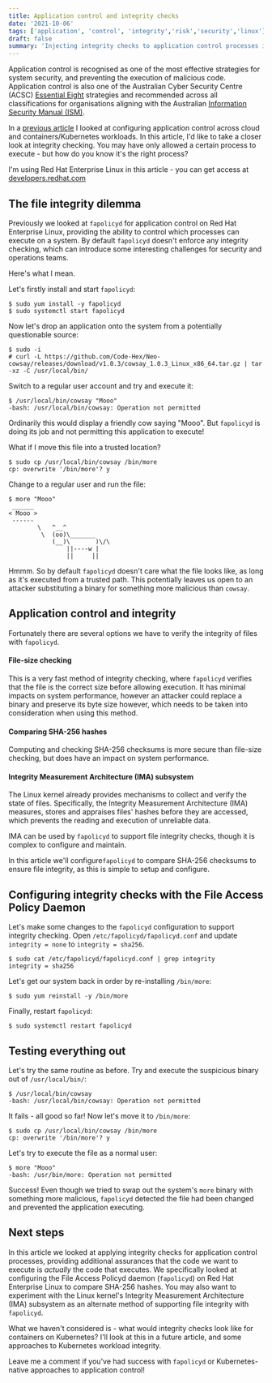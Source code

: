 ```yaml
---
title: Application control and integrity checks
date: '2021-10-06'
tags: ['application', 'control', 'integrity','risk','security','linux']
draft: false
summary: 'Injecting integrity checks to application control processes is a winning security combination. Application control allows you to specify that only certain processes can execute on a system - but how do you know they are the right processes? How can you ensure that the code that you want to execute is the code that actually executes?'
---
```

Application control is recognised as one of the most effective strategies for system security, and preventing the execution of malicious code. Application control is also one of the Australian Cyber Security Centre (ACSC) [Essential Eight](https://www.cyber.gov.au/acsc/view-all-content/essential-eight) strategies and recommended across all classifications for organisations aligning with the Australian [Information Security Manual (ISM)](https://www.cyber.gov.au/acsc/view-all-content/ism).

In a [previous article](/blog/app-control-for-everyone) I looked at configuring application control across cloud and containers/Kubernetes workloads. In this article, I'd like to take a closer look at integrity checking. You may have only allowed a certain process to execute - but how do you know it's the right process? 

I'm using Red Hat Enterprise Linux in this article - you can get access at [developers.redhat.com](https://developers.redhat.com/rhel8)

## The file integrity dilemma

Previously we looked at `fapolicyd` for application control on Red Hat Enterprise Linux, providing the ability to control which processes can execute on a system. By default `fapolicyd` doesn't enforce any integrity checking, which can introduce some interesting challenges for security and operations teams.

Here's what I mean.

Let's firstly install and start `fapolicyd`:
```cli
$ sudo yum install -y fapolicyd
$ sudo systemctl start fapolicyd
```
Now let's drop an application onto the system from a potentially questionable source:
```cli
$ sudo -i
# curl -L https://github.com/Code-Hex/Neo-cowsay/releases/download/v1.0.3/cowsay_1.0.3_Linux_x86_64.tar.gz | tar -xz -C /usr/local/bin/
```
Switch to a regular user account and try and execute it:
```cli
$ /usr/local/bin/cowsay "Mooo"
-bash: /usr/local/bin/cowsay: Operation not permitted
```
Ordinarily this would display a friendly cow saying "Mooo". But `fapolicyd` is doing its job and not permitting this application to execute!

What if I move this file into a trusted location?
```cli
$ sudo cp /usr/local/bin/cowsay /bin/more
cp: overwrite '/bin/more'? y
```
Change to a regular user and run the file:
```cli
$ more "Mooo"
 ______
< Mooo >
 ------
        \   ^__^
         \  (oo)\_______
            (__)\       )\/\
                ||----w |
                ||     ||
```
Hmmm. So by default `fapolicyd` doesn't care what the file looks like, as long as it's executed from a trusted path. This potentially leaves us open to an attacker substituting a binary for something more malicious than `cowsay`.

## Application control and integrity

Fortunately there are several options we have to verify the integrity of files with `fapolicyd`.

#### File-size checking
This is a very fast method of integrity checking, where `fapolicyd` verifies that the file is the correct size before allowing execution. It has minimal impacts on system performance, however an attacker could replace a binary and preserve its byte size however, which needs to be taken into consideration when using this method.

#### Comparing SHA-256 hashes
Computing and checking SHA-256 checksums is more secure than file-size checking, but does have an impact on system performance.

#### Integrity Measurement Architecture (IMA) subsystem
The Linux kernel already provides mechanisms to collect and verify the state of files. Specifically, the Integrity Measurement Architecture (IMA) measures, stores and appraises files' hashes before they are accessed, which prevents the reading and execution of unreliable data.

IMA can be used by `fapolicyd` to support file integrity checks, though it is complex to configure and maintain.

In this article we'll configure`fapolicyd` to compare SHA-256 checksums to ensure file integrity, as this is simple to setup and configure.

## Configuring integrity checks with the File Access Policy Daemon
Let's make some changes to the `fapolicyd` configuration to support integrity checking. Open `/etc/fapolicyd/fapolicyd.conf` and update `integrity = none` to `integrity = sha256`.
```cli
$ sudo cat /etc/fapolicyd/fapolicyd.conf | grep integrity
integrity = sha256
```
Let's get our system back in order by re-installing `/bin/more`:
```cli
$ sudo yum reinstall -y /bin/more
```
Finally, restart `fapolicyd`:
```cli
$ sudo systemctl restart fapolicyd
```
## Testing everything out
Let's try the same routine as before. Try and execute the suspicious binary out of `/usr/local/bin/`:
```cli
$ /usr/local/bin/cowsay
-bash: /usr/local/bin/cowsay: Operation not permitted
```
It fails - all good so far! Now let's move it to `/bin/more`:
```cli
$ sudo cp /usr/local/bin/cowsay /bin/more
cp: overwrite '/bin/more'? y
```
Let's try to execute the file as a normal user:
```cli
$ more "Mooo"
-bash: /usr/bin/more: Operation not permitted
```
Success! Even though we tried to swap out the system's `more` binary with something more malicious, `fapolicyd` detected the file had been changed and prevented the application executing. 

## Next steps
In this article we looked at applying integrity checks for application control processes, providing additional assurances that the code we want to execute is *actually* the code that executes. We specifically looked at configuring the File Access Policyd daemon (`fapolicyd`) on Red Hat Enterprise Linux to compare SHA-256 hashes. You may also want to experiment with the Linux kernel's Integrity Measurement Architecture (IMA) subsystem as an alternate method of supporting file integrity with `fapolicyd`.

What we haven't considered is - what would integrity checks look like for containers on Kubernetes? I'll look at this in a future article, and some approaches to Kubernetes workload integrity.

Leave me a comment if you've had success with `fapolicyd` or Kubernetes-native approaches to application control!
